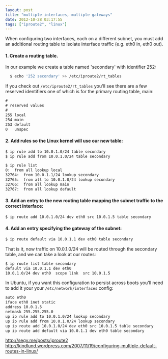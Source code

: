 ```yaml
---
layout: post
title: "multiple interfaces, multiple gateways"
date: 2012-10-28 03:17:55
tags: ["iproute2", "linux"]
---
```


When configuring two interfaces, each on a different subnet, you must add an
additional routing table to isolate interface traffic (e.g. eth0 in, eth0 out).

#### 1. Create a routing table.

In our example we create a table named 'secondary' with identifier 252:
```bash
  $ echo '252 secondary' >> /etc/iproute2/rt_tables
```

If you check out `/etc/iproute2/rt_tables` you'll see there are a few reserved
identifiers one of which is for the primary routing table, main:
```txt
#
# reserved values
#
255	local
254	main
253	default
0	unspec
```

#### 2. Add rules so the Linux kernel will use our new table:
```bash
$ ip rule add to 10.0.1.0/24 table secondary
$ ip rule add from 10.0.1.0/24 table secondary

$ ip rule list  
0:	from all lookup local 
32764:	from 10.0.1.1/24 lookup secondary 
32765:	from all to 10.0.1.0/24 lookup secondary 
32766:	from all lookup main 
32767:	from all lookup default 
```

#### 3. Add an entry to the new routing table mapping the subnet traffic to the correct interface:
```bash
$ ip route add 10.0.1.0/24 dev eth0 src 10.0.1.5 table secondary
```

#### 4. Add an entry specifying the gateway of the subnet:
```bash
$ ip route default via 10.0.1.1 dev eth0 table secondary
```

That is it, now traffic on 10.0.1.0/24 will be routed through the secondary
table, and we can take a look at our routes:
```bash
$ ip route list table secondary
default via 10.0.1.1 dev eth0 
10.0.1.0/24 dev eth0  scope link  src 10.0.1.5
```

In Ubuntu, if you want this configuration to persist across boots you'll need
to add it your your `/etc/network/interfaces` config:
```txt
auto eth0
iface eth0 inet static
address 10.0.1.5
netmask 255.255.255.0
up ip rule add to 10.0.1.0/24 lookup secondary
up ip rule add from 10.0.1.0/24 lookup secondary
up ip route add 10.0.1.0/24 dev eth0 src 10.0.1.5 table secondary
up ip route add default via 10.0.1.1 dev eth0 table secondary
```

http://segv.me/posts/iproute2  
http://kindlund.wordpress.com/2007/11/19/configuring-multiple-default-routes-in-linux/

